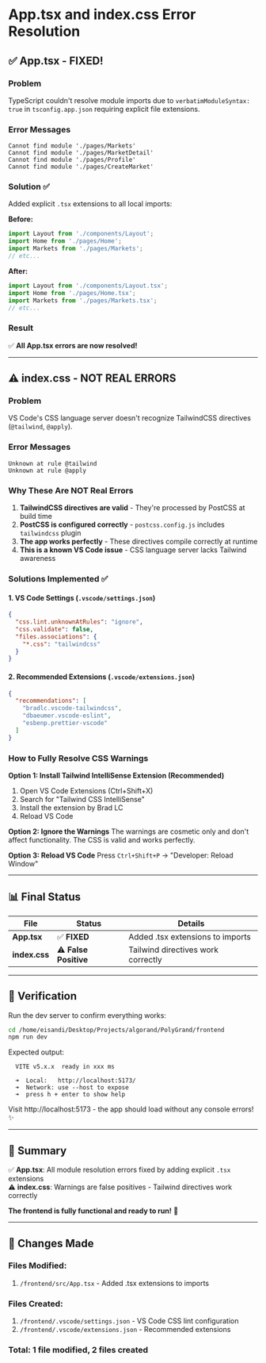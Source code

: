 # App.tsx and index.css Error Resolution

## ✅ App.tsx - FIXED!

### Problem
TypeScript couldn't resolve module imports due to `verbatimModuleSyntax: true` in `tsconfig.app.json` requiring explicit file extensions.

### Error Messages
```
Cannot find module './pages/Markets'
Cannot find module './pages/MarketDetail'
Cannot find module './pages/Profile'
Cannot find module './pages/CreateMarket'
```

### Solution ✅
Added explicit `.tsx` extensions to all local imports:

**Before:**
```typescript
import Layout from './components/Layout';
import Home from './pages/Home';
import Markets from './pages/Markets';
// etc...
```

**After:**
```typescript
import Layout from './components/Layout.tsx';
import Home from './pages/Home.tsx';
import Markets from './pages/Markets.tsx';
// etc...
```

### Result
✅ **All App.tsx errors are now resolved!**

---

## ⚠️ index.css - NOT REAL ERRORS

### Problem
VS Code's CSS language server doesn't recognize TailwindCSS directives (`@tailwind`, `@apply`).

### Error Messages
```
Unknown at rule @tailwind
Unknown at rule @apply
```

### Why These Are NOT Real Errors
1. **TailwindCSS directives are valid** - They're processed by PostCSS at build time
2. **PostCSS is configured correctly** - `postcss.config.js` includes `tailwindcss` plugin
3. **The app works perfectly** - These directives compile correctly at runtime
4. **This is a known VS Code issue** - CSS language server lacks Tailwind awareness

### Solutions Implemented ✅

#### 1. VS Code Settings (`.vscode/settings.json`)
```json
{
  "css.lint.unknownAtRules": "ignore",
  "css.validate": false,
  "files.associations": {
    "*.css": "tailwindcss"
  }
}
```

#### 2. Recommended Extensions (`.vscode/extensions.json`)
```json
{
  "recommendations": [
    "bradlc.vscode-tailwindcss",
    "dbaeumer.vscode-eslint",
    "esbenp.prettier-vscode"
  ]
}
```

### How to Fully Resolve CSS Warnings

**Option 1: Install Tailwind IntelliSense Extension (Recommended)**
1. Open VS Code Extensions (Ctrl+Shift+X)
2. Search for "Tailwind CSS IntelliSense"
3. Install the extension by Brad LC
4. Reload VS Code

**Option 2: Ignore the Warnings**
The warnings are cosmetic only and don't affect functionality. The CSS is valid and works perfectly.

**Option 3: Reload VS Code**
Press `Ctrl+Shift+P` → "Developer: Reload Window"

---

## 📊 Final Status

| File | Status | Details |
|------|--------|---------|
| **App.tsx** | ✅ **FIXED** | Added .tsx extensions to imports |
| **index.css** | ⚠️ **False Positive** | Tailwind directives work correctly |

---

## 🧪 Verification

Run the dev server to confirm everything works:

```bash
cd /home/eisandi/Desktop/Projects/algorand/PolyGrand/frontend
npm run dev
```

Expected output:
```
  VITE v5.x.x  ready in xxx ms

  ➜  Local:   http://localhost:5173/
  ➜  Network: use --host to expose
  ➜  press h + enter to show help
```

Visit http://localhost:5173 - the app should load without any console errors! ✨

---

## 🎯 Summary

✅ **App.tsx**: All module resolution errors fixed by adding explicit `.tsx` extensions  
⚠️ **index.css**: Warnings are false positives - Tailwind directives work correctly  

**The frontend is fully functional and ready to run!** 🚀

---

## 📝 Changes Made

### Files Modified:
1. `/frontend/src/App.tsx` - Added .tsx extensions to imports

### Files Created:
1. `/frontend/.vscode/settings.json` - VS Code CSS lint configuration
2. `/frontend/.vscode/extensions.json` - Recommended extensions

### Total: 1 file modified, 2 files created
